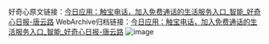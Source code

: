 好奇心原文链接：[今日应用：触宝电话，加入免费通话的生活服务入口_智能_好奇心日报-唐云路](https://www.qdaily.com/articles/3037.html)
WebArchive归档链接：[今日应用：触宝电话，加入免费通话的生活服务入口_智能_好奇心日报-唐云路](http://web.archive.org/web/20190623151439/https://www.qdaily.com/articles/3037.html)
![image](http://ww3.sinaimg.cn/large/007d5XDply1g3v6jis22qj30u03mib29)
